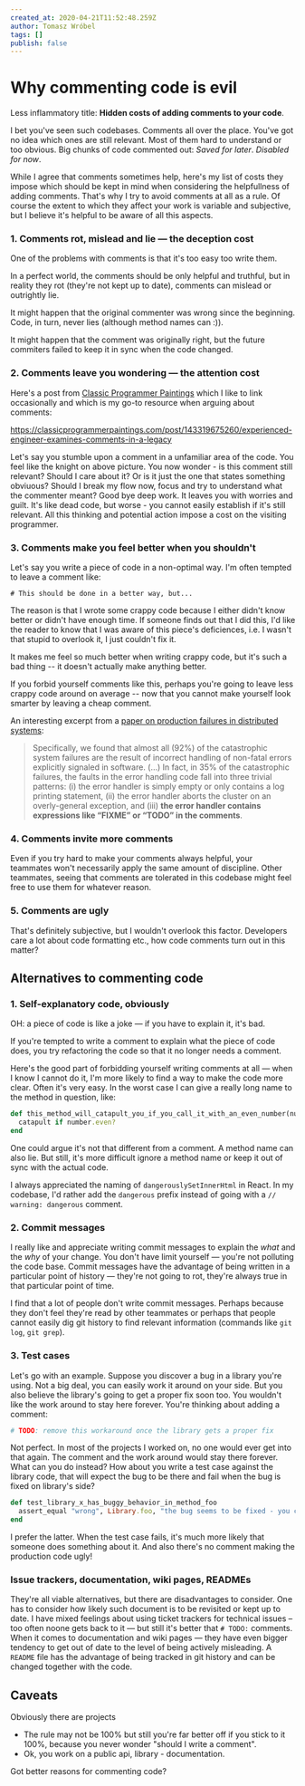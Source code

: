 ```yaml
---
created_at: 2020-04-21T11:52:48.259Z
author: Tomasz Wróbel
tags: []
publish: false
---
```


# Why commenting code is evil

Less inflammatory title: **Hidden costs of adding comments to your code**.

I bet you've seen such codebases. Comments all over the place. You've got no idea which ones are still relevant. Most of them hard to understand or too obvious. Big chunks of code commented out: _Saved for later_. _Disabled for now_.

While I agree that comments sometimes help, here's my list of costs they impose which should be kept in mind when considering the helpfullness of adding comments. That's why I try to avoid comments at all as a rule. Of course the extent to which they affect your work is variable and subjective, but I believe it's helpful to be aware of all this aspects.

### 1. Comments rot, mislead and lie — the deception cost

One of the problems with comments is that it's too easy too write them.

In a perfect world, the comments should be only helpful and truthful, but in reality they rot (they're not kept up to date), comments can mislead or outrightly lie. 

It might happen that the original commenter was wrong since the beginning. Code, in turn, never lies (although method names can :)).

It might happen that the comment was originally right, but the future commiters failed to keep it in sync when the code changed.


### 2. Comments leave you wondering — the attention cost

Here's a post from [Classic Programmer Paintings](https://classicprogrammerpaintings.com) which I like to link occasionally and which is my go-to resource when arguing about comments:

<div class="tumblr-post" data-href="https://embed.tumblr.com/embed/post/9NYQOutKOEXi4aopdzCr9A/143319675260" data-did="a3fbf2de0fdc7813870b144667c226566dd2e2ac"><a href="https://classicprogrammerpaintings.com/post/143319675260/experienced-engineer-examines-comments-in-a-legacy">https://classicprogrammerpaintings.com/post/143319675260/experienced-engineer-examines-comments-in-a-legacy</a></div>
<script async src="https://assets.tumblr.com/post.js"></script>

Let's say you stumble upon a comment in a unfamiliar area of the code. You feel like the knight on above picture. You now wonder - is this comment still relevant? Should I care about it? Or is it just the one that states something obviuous? Should I break my flow now, focus and try to understand what the commenter meant? Good bye deep work. It leaves you with worries and guilt. It's like dead code, but worse - you cannot easily establish if it's still relevant. All this thinking and potential action impose a cost on the visiting programmer.

### 3. Comments make you feel better when you shouldn't

Let's say you write a piece of code in a non-optimal way. I'm often tempted to leave a comment like:

```
# This should be done in a better way, but...
```

The reason is that I wrote some crappy code because I either didn't know better or didn't have enough time. If someone finds out that I did this, I'd like the reader to know that I was aware of this piece's deficiences, i.e. I wasn't that stupid to overlook it, I just couldn't fix it.

It makes me feel so much better when writing crappy code, but it's such a bad thing -- it doesn't actually make anything better. 

If you forbid yourself comments like this, perhaps you're going to leave less crappy code around on average -- now that you cannot make yourself look smarter by leaving a cheap comment.

An interesting excerpt from a [paper on production failures in distributed systems](https://www.usenix.org/conference/osdi14/technical-sessions/presentation/yuan):

> Specifically, we found that almost all (92%) of the catastrophic system failures are the result of incorrect handling of non-fatal errors explicitly signaled in software. (...) In fact, in 35% of the catastrophic failures, the faults in the error handling code fall into three trivial patterns: (i) the error handler is simply empty or only contains a log printing statement, (ii) the error handler aborts the cluster on an overly-general exception, and (iii) **the error handler contains expressions like “FIXME” or “TODO” in the comments**.  

<!-- virtue signaling? -->

### 4. Comments invite more comments

Even if you try hard to make your comments always helpful, your teammates won't necessarily apply the same amount of discipline. Other teammates, seeing that comments are tolerated in this codebase might feel free to use them for whatever reason.

### 5. Comments are ugly

That's definitely subjective, but I wouldn't overlook this factor. Developers care a lot about code formatting etc., how code comments turn out in this matter?

## Alternatives to commenting code

### 1. Self-explanatory code, obviously

OH: a piece of code is like a joke — if you have to explain it, it's bad.

If you're tempted to write a comment to explain what the piece of code does, you try refactoring the code so that it no longer needs a comment.

Here's the good part of forbidding yourself writing comments at all — when I know I cannot do it, I'm more likely to find a way to make the code more clear. Often it's very easy. In the worst case I can give a really long name to the method in question, like:

```ruby
def this_method_will_catapult_you_if_you_call_it_with_an_even_number(number)
  catapult if number.even?
end
```

One could argue it's not that different from a comment. A method name can also lie. But still, it's more difficult ignore a method name or keep it out of sync with the actual code.

I always appreciated the naming of `dangerouslySetInnerHtml` in React. In my codebase, I'd rather add the `dangerous` prefix instead of going with a `// warning: dangerous` comment.

### 2. Commit messages

I really like and appreciate writing commit messages to explain the _what_ and the _why_ of your change. You don't have limit yourself — you're not polluting the code base. Commit messages have the advantage of being written in a particular point of history — they're not going to rot, they're always true in that particular point of time.

I find that a lot of people don't write commit messages. Perhaps because they don't feel they're read by other teammates or perhaps that people cannot easily dig git history to find relevant information (commands like `git log`, `git grep`).

### 3. Test cases

Let's go with an example. Suppose you discover a bug in a library you're using. Not a big deal, you can easily work it around on your side. But you also believe the library's going to get a proper fix soon too. You wouldn't like the work around to stay here forever. You're thinking about adding a comment:

```ruby
# TODO: remove this workaround once the library gets a proper fix
```

Not perfect. In most of the projects I worked on, no one would ever get into that again. The comment and the work around would stay there forever. What can you do instead?
How about you write a test case against the library code, that will expect the bug to be there and fail when the bug is fixed on library's side?

```ruby
def test_library_x_has_buggy_behavior_in_method_foo
  assert_equal "wrong", Library.foo, "the bug seems to be fixed - you can now remove the work around"
end
```

I prefer the latter. When the test case fails, it's much more likely that someone does something about it. And also there's no comment making the production code ugly!

### Issue trackers, documentation, wiki pages, READMEs

They're all viable alternatives, but there are disadvantages to consider. One has to consider how likely such document is to be revisited or kept up to date. I have mixed feelings about using ticket trackers for technical issues – too often noone gets back to it — but still it's better that `# TODO:` comments. When it comes to documentation and wiki pages — they have even bigger tendency to get out of date to the level of being actively misleading. A `README` file has the advantage of being tracked in git history and can be changed together with the code.

## Caveats

Obviously there are projects 

* The rule may not be 100% but still you're far better off if you stick to it 100%, because you never wonder "should I write a comment".
* Ok, you work on a public api, library - documentation.

<!-- is it the velocity that matters? -->

Got better reasons for commenting code?


<!-- reasons to comment: there's an issue, something is not obvious, there's a pitfall... -->


<!-- 

I've talked with people outraged at this position. _What if there's a pitfall in that piece of code? Wouldn't you rather wanna know about that?_ If there really is a pitfall, there are so many ways you can do better than a code comment. Actually, why would you leave a pitfall in the code in the first place? Why not fix it instead? Putting a comment makes you feel justified - for a wrong reason, because you haven't improved anything. If it needs fixing, but you cannot do it at the moment - create a ticket for it. 

Do you wanna make sure that an assumption is valid? Write a test for it.


-->


